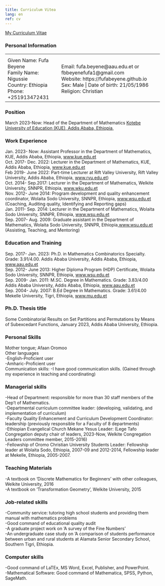 ```yaml
---
title: Curriculum Vitea
lang: en
ref: cv
---
```


[My Curriculum Vitae](CV_FUFA_BEYENE.pdf)

### Personal Information
<table>
<tr>
<th>  </th>
<th> </th>
</tr>
<tr>
<td>
Given Name: Fufa Beyene <br/>
Family Name: Nigussie <br/>
Country: Ethiopia <br/>
Phone: +251913472431
  </td>
<td>
 Email: fufa.beyene@aau.edu.et or fbbeyenefufa1@gmail.com <br/>
Website: https://fufabeyene.github.io <br/>
Sex: Male | Date of birth: 21/05/1986 <br/>
Religion: Christian
   </td>
</tr>
</table>
  
### Position
March 2023-Now: Head of the Department of Mathematics
[Kotebe University of Education (KUE), Addis Ababa, Ethiopia,](www.kue.edu.et)

### Work Experience
Jan. 2023- Now: Assistant Professor in the Department of Mathematics, KUE, Addis Ababa, Ethiopia, www.kue.edu.et <br/>
Oct. 2017- Dec. 2022: Lecturer in the Department of Mathematics, KUE, Addis Ababa, Ethiopia, www.kue.edu.et <br/>
Feb 2019- June 2022: Part-time Lecturer at Rift Valley University, Rift Valley University, Addis Ababa, Ethiopia, www.rvu.edu.et) <br/>
Oct. 2014- Sep.2017: Lecturer in the Department of Mathematics, Welkite University, SNNPR, Ethiopia, www.wku.edu.et <br/>
Nov. 2012- June 2014: Program development and quality enhancement coordinator, Wolaita Sodo University, SNNPR, Ethiopia, www.wsu.edu.et <br/>
                      (Coaching, Auditing quality, Identifying and Reporting gaps) <br/>
Jan. 2011- Sep. 2014: Lecturer in the Department of Mathematics, Wolaita Sodo University, SNNPR, Ethiopia, www.wsu.edu.et <br/>
Sep. 2007- Aug. 2009: Graduate assistant in the Department of Mathematics, Wolaita Sodo University, SNNPR, Ethiopia,www.wsu.edu.et <br/>
                      (Assisting, Teaching, and Mentoring) <br/>

### Education and Training
Sep. 2017- Jan. 2023: Ph.D. in Mathematics Combinatorics Specialty. Grade: 3.91/4.00. Addis Ababa University, Addis Ababa, Ethiopia, www.aau.edu.et  <br/>
Sep. 2012- June 2013: Higher Diploma Program (HDP) Certificate, Wolaita Sodo University, SNNPR, Ethiopia, www.wsu.edu.et  <br/>
Sep. 2009- Jan. 2011: M.SC. Degree in Mathematics. Grade: 3.83/4.00 Addis Ababa University, Addis Ababa, Ethiopia, www.aau.edu.et  <br/>
Sep. 2004- July. 2007: B.Ed Degree in Mathematics. Grade: 3.61/4.00 Mekelle University, Tigri, Ethiopia, www.mu.edu.et  <br/>

### Ph.D. Thesis title
Some Combinatorial Results on Set Partitions and Permutations by Means of Subexcedant
Functions, January 2023, Addis Ababa University, Ethiopia.
### Personal Skills
Mother tongue; Afaan Oromoo <br/>
Other languages <br/>
-English-Proficient user <br/>
-Amharic-Proficient user <br/>
Communication skills:
-I have good communication skills. (Gained through my experience in teaching and coordinating) <br/>

### Managerial skills
-Head of Department: responsible for more than 30 staff members of the Dep’t of Mathematics. <br/>
-Departmental curriculum committee leader: (developing, validating, and implementation of curriculum) <br/>
-Faculty Quality Enhancement and Curriculum Development Coordinator: leadership (previously responsible for a Faculty of 8 departments) <br/>
-Ethiopian Evangelical Church Mekane Yesus Leader: (Lege Tafo Congregation deputy chair of leaders, 2023-Now, 
Welkite Congregation Leaders committee member, 2015-2016) <br/>
-Fellowship of Oromo Christian University Students Leader: Fellowship leader at Wolaita Sodo, Ethiopia, 2007-09 and 2012-2014, Fellowship leader at Mekelle, Ethiopia, 2005-2007.
### Teaching Materials
-A textbook on ‘Discrete Mathematics for Beginners’ with other colleagues, Welkite University, 2016 <br/>
-A textbook on ‘Transformation Geometry’, Welkite University, 2015
### Job-related skills
-Community service: tutoring high school students and providing them manual with mathematics problems <br/>
-Good command of educational quality audit <br/>
-A graduate project work on ’A survey of the Fine Numbers’ <br/>
-An undergraduate case study on ’A comparison of students performance between urban and rural students at Alamata Senior Secondary School, Southern Tigri, Ethiopia. 
### Computer skills
-Good command of LaTEx, MS Word, Excel, Publisher, and PowerPoint. <br/>
-Mathematical Software: Good command of Mathematica, SPSS, Python, SageMath.
